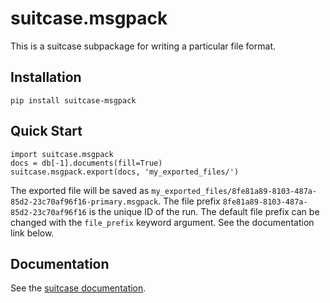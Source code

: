 # suitcase.msgpack

This is a suitcase subpackage for writing a particular file format.

## Installation

```
pip install suitcase-msgpack
```

## Quick Start

```
import suitcase.msgpack
docs = db[-1].documents(fill=True)
suitcase.msgpack.export(docs, 'my_exported_files/')
```
The exported file will be saved as
`my_exported_files/8fe81a89-8103-487a-85d2-23c70af96f16-primary.msgpack`.
The file prefix `8fe81a89-8103-487a-85d2-23c70af96f16` is the unique ID of the
run. The default file prefix can be changed with the `file_prefix` keyword
argument. See the documentation link below.

## Documentation

See the [suitcase documentation](https://blueskyproject.io/suitcase).
